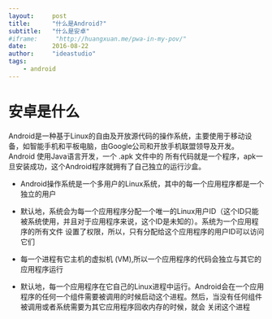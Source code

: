 ```yaml
---
layout:     post
title:      "什么是Android?"
subtitle:   "什么是安卓"
#iframe:     "http://huangxuan.me/pwa-in-my-pov/"
date:       2016-08-22
author:     "ideastudio"
tags:
    - android
---
```





# 安卓是什么

Android是一种基于Linux的自由及开放源代码的操作系统，主要使用于移动设备，如智能手机和平板电脑，由Google公司和开放手机联盟领导及开发。Android 使用Java语言开发，一个 .apk 文件中的 所有代码就是一个程序，apk一旦安装成功，这个Android程序就拥有了自己独立的运行沙盒。

* Android操作系统是一个多用户的Linux系统，其中的每一个应用程序都是一个独立的用户

* 默认地，系统会为每一个应用程序分配一个唯一的Linux用户ID（这个ID只能被系统使用，并且对于应用程序来说，这个ID是未知的）。系统为一个应用程序的所有文件 设置了权限，所以，只有分配给这个应用程序的用户ID可以访问它们

* 每一个进程有它主机的虚拟机 (VM),所以一个应用程序的代码会独立与其它的应用程序运行

* 默认地，每一个应用程序在它自己的Linux进程中运行。Android会在一个应用程序的任何一个组件需要被调用的时候启动这个进程。然后，当没有任何组件被调用或者系统需要为其它应用程序回收内存的时候，就会 关闭这个进程

